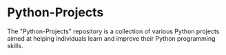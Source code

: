 # Python-Projects
The "Python-Projects" repository is a collection of various Python projects aimed at helping individuals learn and improve their Python programming skills. 
